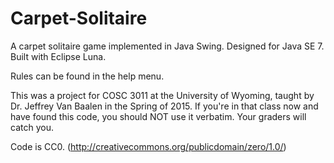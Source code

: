 # Carpet-Solitaire
A carpet solitaire game implemented in Java Swing.
Designed for Java SE 7. Built with Eclipse Luna.

Rules can be found in the help menu.

This was a project for COSC 3011 at the University of Wyoming, taught by Dr. Jeffrey Van Baalen in the Spring of 2015.
If you're in that class now and have found this code, you should NOT use it verbatim. Your graders will catch you.

Code is CC0. (http://creativecommons.org/publicdomain/zero/1.0/)
